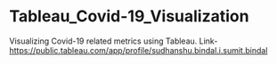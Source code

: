 # Tableau_Covid-19_Visualization
Visualizing Covid-19 related metrics using Tableau.
Link-https://public.tableau.com/app/profile/sudhanshu.bindal.i.sumit.bindal
